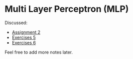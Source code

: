 # Multi Layer Perceptron (MLP)

Discussed:
* [Assignment 2](./material/assignment2)
* [Exercises 5](./material/week5)
* [Exercises 6](./material/week6)

Feel free to add more notes later.
